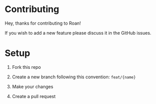 # Contributing

Hey, thanks for contributing to Roan!

If you wish to add a new feature please discuss it in the GitHub issues.

# Setup

1. Fork this repo

2. Create a new branch following this convention: `feat/{name}`

3. Make your changes

4. Create a pull request
